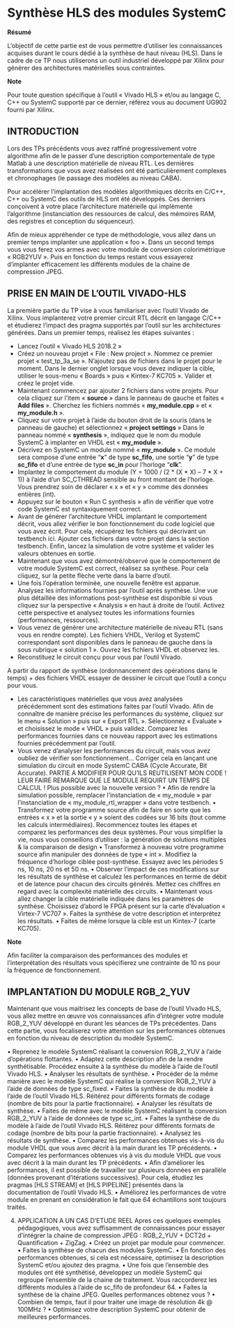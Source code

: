 # Synthèse HLS des modules SystemC


**Résumé**

L’objectif de cette partie est de vous permettre d’utiliser les connaissances acquises durant le cours dédié à la synthèse de haut niveau (HLS). Dans le cadre de ce TP nous utiliserons un outil industriel développé par Xilinx pour générer des architectures matérielles sous contraintes.

**Note**

Pour toute question spécifique à l’outil « Vivado HLS » et/ou au langage C, C++ ou SystemC supporté par ce dernier, référez vous au document UG902 fourni par Xilinx.

## INTRODUCTION

Lors des TPs précédents vous avez raffiné progressivement votre algorithme afin de le passer d’une description comportementale de type Matlab à une description matérielle de niveau RTL. Les dernières transformations que vous avez réalisées ont été particulièrement complexes et chronophages (le passage des modèles au niveau CABA).

Pour accélérer l’implantation des modèles algorithmiques décrits en C/C++, C++ ou SystemC des outils de HLS ont été développés. Ces derniers conçoivent à votre place l’architecture matérielle qui implémente l’algorithme (instanciation des ressources de calcul, des mémoires RAM, des registres et conception du séquenceur).

Afin de mieux appréhender ce type de méthodologie, vous allez dans un premier temps implanter une application « foo ». Dans un second temps vous vous ferez vos armes avec votre module de conversion colorimétrique « RGB2YUV ». Puis en fonction du temps restant vous essayerez d’implanter efficacement les différents modules de la chaine de compression JPEG.

##  PRISE EN MAIN DE L’OUTIL VIVADO-HLS

La première partie du TP vise à vous familiariser avec l’outil Vivado de Xilinx. Vous implanterez votre premier circuit RTL décrit en langage C/C++ et étudierez l’impact des pragma supportés par l’outil sur les architectures générées. Dans un premier temps, réalisez les étapes suivantes :

- Lancez l’outil « Vivado HLS 2018.2 »
- Créez un nouveau projet « File : New project ». Nommez ce premier projet « test_tp_3a_se ». N’ajoutez pas de fichiers dans le projet pour le moment. Dans le dernier onglet lorsque vous devez indiquer la cible, utiliser le sous-menu « Boards » puis « Kintex-7 KC705 ». Valider et créez le projet vide.
- Maintenant commencez par ajouter 2 fichiers dans votre projets. Pour cela cliquez sur l'item « **source** » dans le panneau de gauche et faites « **Add files** ». Cherchez les fichiers nommés « **my_module.cpp** » et « **my_module.h** ».
- Cliquez sur votre projet à l’aide du bouton droit de la souris (dans le panneau de gauche) et sélectionnez « **project settings** » Dans le panneau nommé « **synthesis** », indiquez que le nom du module SystemC à implanter en VHDL est « **my_module** ».
- Décrivez en SystemC un module nommé « **my_module** ». Ce module sera compose d’une entrée “**x**” de type **sc_fifo**, une sortie “**y**” de type **sc_fifo** et d’une entrée de type **sc_in<bool>** pour l’horloge “**clk**”.
- Implantez le comportement du module (Y = 1000 / (2 * (X * X) – 7 * X + 1)) à l’aide d’un SC_CTHREAD sensible au front montant de l’horloge. Vous prendrez soin de déclarer « x » et « y » comme des données entières (int).
- Appuyez sur le bouton « Run C synthesis » afin de vérifier que votre code SystemC est syntaxiquement correct.
- Avant de générer l’architecture VHDL implantant le comportement décrit, vous allez vérifier le bon fonctionnement du code logiciel que vous avez écrit.  Pour cela, récupérez les fichiers qui décrivant un testbench ici. Ajouter ces fichiers dans votre projet dans la section testbench. Enfin, lancez la simulation de votre système et valider les valeurs obtenues en sortie.
- Maintenant que vous avez démontré/observé que le comportement de votre module SystemC est correct, réalisez sa synthèse. Pour cela cliquez, sur la petite flèche verte dans la barre d’outil.
- Une fois l’opération terminée, une nouvelle fenêtre est apparue. Analysez les informations fournies par l’outil après synthèse. Une vue plus détaillée des informations post-synthèse est disponible si vous cliquez sur la perspective « Analysis » en haut à droite de l’outil. Activez cette perspective et analysez toutes les informations fournies (performances, ressources).
- Vous venez de générer une architecture matérielle de niveau RTL (sans vous en rendre compte). Les fichiers VHDL, Verilog et SystemC correspondant sont disponibles dans le panneau de gauche dans la sous rubrique « solution 1 ». Ouvrez les fichiers VHDL et observez les.
- Reconstituez le circuit conçu pour vous par l’outil Vivado.

A partir du rapport de synthèse (ordonnancement des opérations dans le temps) + des fichiers VHDL essayer de dessiner le circuit que l’outil a conçu pour vous.
- Les caractéristiques matérielles que vous avez analysées précédemment sont des estimations faites par l’outil Vivado. Afin de connaître de manière précise les performances du système, cliquez sur le menu « Solution » puis sur « Export RTL ». Sélectionnez « Evaluate » et choisissez le mode « VHDL » puis validez. Comparez les performances fournies dans ce nouveau rapport avec les estimations fournies précédemment par l’outil.
- Vous venez d’analyser les performances du circuit, mais vous avez oubliez de vérifier son fonctionnement… Corriger cela en lançant une simulation du circuit en mode SystemC CABA (Cycle Accurate, Bit Accurate).
PARTIE A MODIFIER POUR QU’ILS REUTILISENT MON CODE ! LEUR FAIRE REMARQUE QUE LE MODULE REQUIRT UN TEMPS DE CALCUL ! Plus possible avec la nouvelle version ?
•	Afin de rendre la simulation possible, remplacer l’instanciation de « my_module » par l’instanciation de « my_module_rtl_wrapper » dans votre testbench.
•	Transformez votre programme source afin de faire en sorte que les entrées « x » et la sortie « y » soient des codées sur 16 bits (tout comme les calculs intermédiaires). Recommencez toutes les étapes et comparez les performances des deux systèmes.
Pour vous simplifier la vie, nous vous conseillons d’utiliser : la génération de solutions multiples & la comparaison de design
•	Transformez à nouveau votre programme source afin manipuler des données de type « int ». Modifiez la fréquence d’horloge ciblée post-synthèse.  Essayez avec les périodes 5 ns, 10 ns, 20 ns et 50 ns.
•	Observer l’impact de ces modifications sur les résultats de synthèse et calculez les performances en terme de débit et de latence pour chacun des circuits générés. Mettez ces chiffres en regard avec la complexité matérielle des circuits.
•	Maintenant vous allez changer la cible matérielle indiquée dans les paramètres de synthèse. Choisissez d’abord le FPGA présent sur la carte d’évaluation « Virtex-7 VC707 ». Faites la synthèse de votre description et interprétez les résultats.
•	Faites de même lorsque la cible est un Kintex-7 (carte KC705).

**Note**

Afin faciliter la comparaison des performances des modules et l’interprétation des résultats vous spécifierez une contrainte de 10 ns pour la fréquence de fonctionnement.

## IMPLANTATION DU MODULE RGB_2_YUV

Maintenant que vous maitrisez les concepts de base de l’outil Vivado HLS, vous allez mettre en œuvre vos connaissances afin d’intégrer votre module RGB_2_YUV développé en durant les séances de TPs précédentes. Dans cette partie, vous focaliserez votre attention sur les performances obtenues en fonction du niveau de description du modèle SystemC.

•	Reprenez le modèle SystemC réalisant la conversion RGB_2_YUV à l’aide d’opérations flottantes.
•	Adaptez cette description afin de la rendre synthétisable. Procédez ensuite à la synthèse du modèle à l’aide de l’outil Vivado HLS.
•	Analyser les résultats de synthèse.
•	Procéder de la même manière avec le modèle SystemC qui réalise la conversion RGB_2_YUV à l’aide de données de type sc_fixed.
•	Faites la synthèse de du modèle à l’aide de l’outil Vivado HLS. Réitérez pour différents formats de codage (nombre de bits pour la partie fractionnaire).
•	Analyser les résultats de synthèse.
•	Faites de même avec le modèle SystemC réalisant la conversion RGB_2_YUV à l’aide de données de type sc_int.
•	Faites la synthèse de du modèle à l’aide de l’outil Vivado HLS. Réitérez pour différents formats de codage (nombre de bits pour la partie fractionnaire).
•	Analysez les résultats de synthèse.
•	Comparez les performances obtenues vis-à-vis du module VHDL que vous avec décrit à la main durant les TP précédents.
•	Comparez les performances obtenues vis à vis du module VHDL que vous avec décrit à la main durant les TP précédents.
•	Afin d’améliorer les performances, il est possible de travailler sur plusieurs données en parallèle (données provenant d’itérations successives). Pour cela, étudiez les pragmas [HLS STREAM] et [HLS PIPELINE] présentés dans la documentation de l’outil Vivado HLS.
•	Améliorez les performances de votre module en prenant en considération le fait que 64 échantillons sont toujours traités.

4.	APPLICATION A UN CAS D’ETUDE REEL
Apres ces quelques exemples pédagogiques, vous avez suffisamment de connaissances pour essayer d’intégrer la chaine de compression JPEG : RGB_2_YUV + DCT2d + Quantification + ZigZag.
•	Créez un projet par module pour commencer.
•	Faites la synthèse de chacun des modules SystemC.
•	En fonction des performances obtenues, si cela est nécessaire, optimisez la description SystemC et/ou ajoutez des pragma.
•	Une fois que l’ensemble des modules ont été synthétisé, développez un modèle SystemC qui regroupe l’ensemble de la chaine de traitement. Vous raccorderez les différents modules à l’aide de sc_fifo de profondeur 64.
•	Faites la synthèse de la chaine JPEG. Quelles performances obtenez vous ?
•	Combien de temps, faut il pour traiter une image de résolution 4k @ 100MHz ?
•	Optimisez votre description SystemC pour obtenir de meilleures performances.
